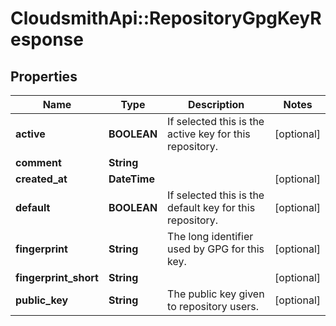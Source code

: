 # CloudsmithApi::RepositoryGpgKeyResponse

## Properties
Name | Type | Description | Notes
------------ | ------------- | ------------- | -------------
**active** | **BOOLEAN** | If selected this is the active key for this repository. | [optional] 
**comment** | **String** |  | 
**created_at** | **DateTime** |  | [optional] 
**default** | **BOOLEAN** | If selected this is the default key for this repository. | [optional] 
**fingerprint** | **String** | The long identifier used by GPG for this key. | [optional] 
**fingerprint_short** | **String** |  | [optional] 
**public_key** | **String** | The public key given to repository users. | [optional] 


